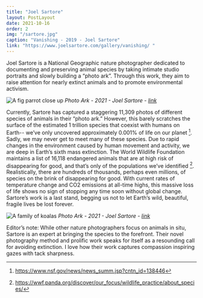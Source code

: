 ```yaml
---
title: "Joel Sartore"
layout: PostLayout
date: 2021-10-16
order: 2
img: "/sartore.jpg"
caption: "Vanishing - 2019 - Joel Sartore"
link: "https://www.joelsartore.com/gallery/vanishing/ "
---
```


Joel Sartore is a National Geographic nature photographer dedicated to documenting and preserving animal species by taking intimate studio portraits and slowly building a “photo ark”. Through this work, they aim to raise attention for nearly extinct animals and to promote environmental activism.

![A fig parrot close up](/sartore2.jpg)
*Photo Ark - 2021 - Joel Sartore - [link](https://www.joelsartore.com/gallery/the-photo-ark/)*

Currently, Sartore has captured a staggering 11,309 photos of different species of animals in their “photo ark.” However, this barely scratches the surface of the estimated 1 trillion species that coexist with humans on Earth-- we’ve only uncovered approximately 0.001% of life on our planet [^1]. Sadly, we may never get to meet many of these species. Due to rapid changes in the environment caused by human movement and activity, we are deep in Earth’s sixth mass extinction. The World Wildlife Foundation maintains a list of 16,118 endangered animals that are at high risk of disappearing for good, and that’s only of the populations we’ve identified [^2]. Realistically, there are hundreds of thousands, perhaps even millions, of species on the brink of disappearing for good. With current rates of temperature change and CO2 emissions at all-time highs, this massive loss of life shows no sign of stopping any time soon without global change. Sartore’s work is a last stand, begging us not to let Earth’s wild, beautiful, fragile lives be lost forever.

![A family of koalas](/sartore3.jpg)
*Photo Ark - 2021 - Joel Sartore - [link](https://www.joelsartore.com/gallery/the-photo-ark/19/)*

Editor’s note: While other nature photographers focus on animals in situ, Sartore is an expert at bringing the species to the forefront. Their novel photography method and prolific work speaks for itself as a resounding call for avoiding extinction. I love how their work captures compassion inspiring gazes with tack sharpness. 

[^1]: <https://www.nsf.gov/news/news_summ.jsp?cntn_id=138446>
[^2]: <https://wwf.panda.org/discover/our_focus/wildlife_practice/about_species/>

